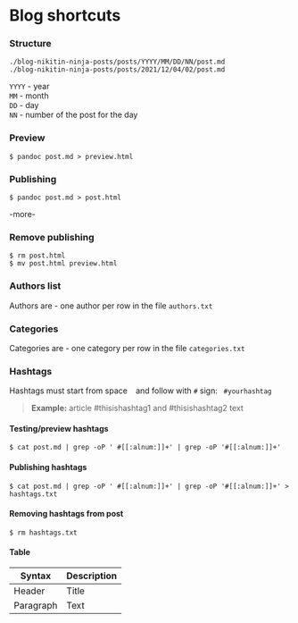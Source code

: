 # Blog shortcuts

### Structure
```
./blog-nikitin-ninja-posts/posts/YYYY/MM/DD/NN/post.md
./blog-nikitin-ninja-posts/posts/2021/12/04/02/post.md
```
`YYYY` - year  
`MM` - month  
`DD` - day  
`NN` - number of the post for the day  


### Preview
```
$ pandoc post.md > preview.html
```

### Publishing
```
$ pandoc post.md > post.html
```

-more-

### Remove publishing
```
$ rm post.html
$ mv post.html preview.html
```

### Authors list

Authors are - one author per row in the file `authors.txt`

### Categories

Categories are - one category per row in the file `categories.txt`

### Hashtags
Hashtags must start from space ` ` and follow with `#` sign: ` #yourhashtag`

> **Example:** article #thisishashtag1 and #thisishashtag2 text

#### Testing/preview hashtags
```
$ cat post.md | grep -oP ' #[[:alnum:]]+' | grep -oP '#[[:alnum:]]+'
```

#### Publishing hashtags
```
$ cat post.md | grep -oP ' #[[:alnum:]]+' | grep -oP '#[[:alnum:]]+' > hashtags.txt
```

#### Removing hashtags from post
```
$ rm hashtags.txt
```


#### Table
|Syntax   |Description|
|-|-|
|Header   |Title|
|Paragraph|Text| 